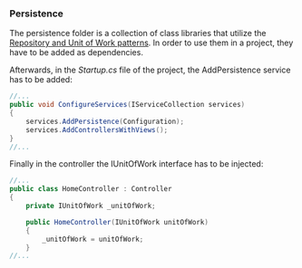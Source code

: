 ### Persistence

The persistence folder is a collection of class libraries that utilize the [Repository and Unit of Work patterns](https://docs.microsoft.com/en-us/aspnet/mvc/overview/older-versions/getting-started-with-ef-5-using-mvc-4/implementing-the-repository-and-unit-of-work-patterns-in-an-asp-net-mvc-application). In order to use them in a project, they have to be added as dependencies. 

Afterwards, in the *Startup.cs* file of the project, the AddPersistence service has to be added:

```c#
//...
public void ConfigureServices(IServiceCollection services)
{
    services.AddPersistence(Configuration);
    services.AddControllersWithViews();
}
//...
```
Finally in the controller the IUnitOfWork interface has to be injected:

```c#
//...
public class HomeController : Controller
{
    private IUnitOfWork _unitOfWork;

    public HomeController(IUnitOfWork unitOfWork)
    {
        _unitOfWork = unitOfWork;
    }
//...
```